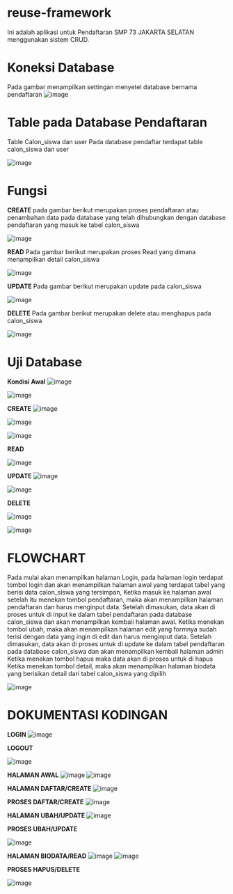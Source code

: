 # reuse-framework
Ini adalah aplikasi untuk Pendaftaran SMP 73 JAKARTA SELATAN menggunakan sistem CRUD.

# Koneksi Database
Pada gambar menampilkan settingan menyetel database bernama pendaftaran
![image](https://user-images.githubusercontent.com/81188572/177024476-9603eb02-2f5e-430e-ae0a-f17c7d31dc11.png)

# Table pada Database Pendaftaran
Table Calon_siswa dan user
Pada database pendaftar terdapat table calon_siswa dan user

![image](https://user-images.githubusercontent.com/81188572/177024512-6198989d-1688-44a0-bb99-96e130cff2e1.png)

# Fungsi
**CREATE**
pada gambar berikut merupakan proses pendaftaran atau penambahan data pada database yang telah dihubungkan dengan database pendaftaran yang masuk ke tabel calon_siswa

![image](https://user-images.githubusercontent.com/81188572/177024685-8841a77b-5c20-4245-9ef1-d5eeecd4392c.png)

**READ**
Pada gambar berikut merupakan proses Read yang dimana menampilkan detail calon_siswa

![image](https://user-images.githubusercontent.com/81188572/177024930-ce5c4fa4-9ae9-49c0-9d05-7d44cdd35f3d.png)


**UPDATE**
Pada gambar berikut merupakan update pada calon_siswa

![image](https://user-images.githubusercontent.com/81188572/177025051-770d972b-a89e-4929-914c-a421c1fc8d86.png)

**DELETE**
Pada gambar berikut merupakan delete atau menghapus pada calon_siswa

![image](https://user-images.githubusercontent.com/81188572/177025105-94bd13fd-f7ea-4411-a5f1-507794b2a26b.png)


# Uji Database
**Kondisi Awal**
![image](https://user-images.githubusercontent.com/81188572/177028588-92612fdf-e737-41c6-8e41-201a50aed073.png)

![image](https://user-images.githubusercontent.com/81188572/177028607-a199f8f3-caf6-4832-9b42-e34de4f74dc6.png)

**CREATE**
![image](https://user-images.githubusercontent.com/81188572/177028690-1f02cadd-4d4e-46d1-ad57-f85823b3d268.png)

![image](https://user-images.githubusercontent.com/81188572/177028697-56cf8288-897c-49bd-b611-4c20ac832c6b.png)

![image](https://user-images.githubusercontent.com/81188572/177028718-ad11a913-674e-412e-af0a-c8b6e2b798d4.png)

**READ**

![image](https://user-images.githubusercontent.com/81188572/177028742-400a6d74-3130-476a-9c45-67d936189a32.png)

**UPDATE**
![image](https://user-images.githubusercontent.com/81188572/177028800-19080153-97bb-4493-93ad-f6f84048ceb9.png)

![image](https://user-images.githubusercontent.com/81188572/177028824-ab9d2d72-aeb9-4d45-a9be-eb8a728fd16c.png)

**DELETE**

![image](https://user-images.githubusercontent.com/81188572/177028833-7ed0fa02-043f-4b39-986e-c20143fdf6d1.png)

![image](https://user-images.githubusercontent.com/81188572/177028842-0dd9b51e-c26e-49f8-a1f7-51b20bd7f302.png)


# FLOWCHART
Pada mulai akan menampilkan halaman Login, pada halaman login terdapat tombol login dan akan menampilkan halaman awal yang terdapat tabel yang berisi data calon_siswa yang tersimpan, Ketika masuk ke halaman awal setelah itu menekan tombol pendaftaran, maka akan menampilkan halaman pendaftaran dan harus menginput data. Setelah dimasukan, data akan di proses untuk di input ke dalam tabel pendaftaran pada database calon_siswa dan akan menampilkan kembali halaman awal.
Ketika menekan tombol ubah, maka akan menampilkan halaman edit yang formnya sudah terisi dengan data yang ingin di edit dan harus menginput data. Setelah dimasukan, data akan di proses untuk di update ke dalam tabel pendaftaran pada database calon_siswa dan akan menampilkan kembali halaman admin
Ketika menekan tombol hapus maka data akan di proses untuk di hapus
Ketika menekan tombol detail, maka akan menampilkan halaman biodata yang berisikan detail dari tabel calon_siswa yang dipilih

![image](https://user-images.githubusercontent.com/81188572/177028920-bfbd1b60-a019-4a8c-bd94-a1293b21745e.png)


# DOKUMENTASI KODINGAN

**LOGIN**
![image](https://user-images.githubusercontent.com/81188572/177028998-3393b130-6269-4502-9a96-49aebc1b1e84.png)

**LOGOUT**

![image](https://user-images.githubusercontent.com/81188572/177029025-f8e736b5-05ab-461b-93c0-4a41bc747c75.png)

**HALAMAN AWAL**
![image](https://user-images.githubusercontent.com/81188572/177029152-ba3196cc-8e8a-45a5-991f-eda4638c3f2c.png)
![image](https://user-images.githubusercontent.com/81188572/177029163-79893475-10cc-4307-a13f-868735cb46de.png)

**HALAMAN DAFTAR/CREATE**
![image](https://user-images.githubusercontent.com/81188572/177029199-3ae9326d-647e-4dce-b90b-c5036379c5ad.png)

**PROSES DAFTAR/CREATE**
![image](https://user-images.githubusercontent.com/81188572/177029213-c793c1e5-7ccc-4ce5-acd1-defb4d66c3ab.png)

**HALAMAN UBAH/UPDATE**
![image](https://user-images.githubusercontent.com/81188572/177029241-ccbf7528-0278-43da-bbfd-04a2952c1df0.png)

**PROSES UBAH/UPDATE**

![image](https://user-images.githubusercontent.com/81188572/177029271-c858eb6e-29b8-4b3b-925e-ed5f90ef5f5f.png)

**HALAMAN BIODATA/READ**
![image](https://user-images.githubusercontent.com/81188572/177029316-0fc657aa-84e9-4bfe-b2bb-6adb5cec4464.png)
![image](https://user-images.githubusercontent.com/81188572/177029326-d32f344f-b6ce-4c2c-8025-557143d32c70.png)

**PROSES HAPUS/DELETE**

![image](https://user-images.githubusercontent.com/81188572/177029380-a8cc1fd6-3bdb-4b73-ad1f-e9435ef6d72f.png)






